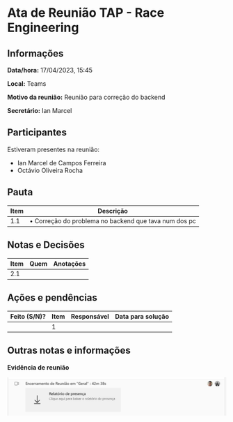 # Ata de Reunião TAP - Race Engineering

## Informações
**Data/hora:** 17/04/2023, 15:45

**Local:** Teams

**Motivo da reunião:** Reunião para correção do backend

**Secretário:** Ian Marcel

## Participantes
Estiveram presentes na reunião:
- Ian Marcel de Campos Ferreira
- Octávio Oliveira Rocha


## Pauta

Item | Descrição
---- | ----
1.1 | • Correção do problema no backend que tava num dos pc



## Notas e Decisões
Item | Quem | Anotações |
---- | ---- | ---- |
2.1 |  | |



## Ações e pendências
| Feito (S/N)? | Item | Responsável | Data para solução |
| ---- | ---- | ---- | ---- |
|  | 1|  | |


## Outras notas e informações

**Evidência de reunião**


![print-reuniao](/documentacao/imagens/2023-04-17-Evidencia-Reuniao.png "17/04/2023")

